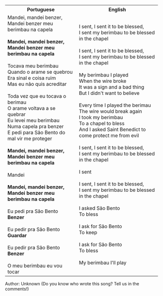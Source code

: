<table class="capoeira-table">
    <tr class="header-row">
        <th>Portuguese</th>
        <th>English</th>
    </tr>
    <tr>
        <td>Mandei, mandei benzer,<br>Mandei benzer meu berimbau na capela<br><br><strong>Mandei, mandei benzer,<br>Mandei benzer meu berimbau na capela</strong><br><br>Tocava meu berimbau<br>Quando o arame se quebrou<br>Era sinal e coisa ruim<br>Mas eu não quis acreditar<br><br>Toda vez que eu tocava o berimau<br>O arame voltava a se quebrar<br>Eu levei meu berimbau<br>Numa capela pra benzer<br>E pedi para São Bento do mal vir me proteger<br><br><strong>Mandei, mandei benzer,<br>Mandei benzer meu berimbau na capela</strong><br><br>Mandei<br><br><strong>Mandei, mandei benzer,<br>Mandei benzer meu berimbau na capela</strong><br><br>Eu pedi pra São Bento<br><strong>Benzer</strong><br><br>Eu pedir pra São Bento<br><strong>Guardar</strong><br><br>Eu pedir pra São Bento<br><strong>Benzer</strong><br><br>O meu berimbau eu vou tocar</td>
        <td>I sent, I sent it to be blessed,<br>I sent my berimbau to be blessed in the chapel<br><br>I sent, I sent it to be blessed,<br>I sent my berimbau to be blessed in the chapel<br><br>My berimbau I played<br>When the wire broke<br>It was a sign and a bad thing<br>But I didn't want to believe<br><br>Every time I played the berimau<br>The wire would break again<br>I took my berimbau<br>To a chapel to bless<br>And I asked Saint Benedict to come protect me from evil<br><br>I sent, I sent it to be blessed,<br>I sent my berimbau to be blessed in the chapel<br><br>I sent<br><br>I sent, I sent it to be blessed,<br>I sent my berimbau to be blessed in the chapel<br><br>I asked São Bento<br>To bless<br><br>I ask for São Bento<br>To keep<br><br>I ask for São Bento<br>To bless<br><br>My berimbau I'll play</td>
    </tr>
</table>

<figcaption>
Author: Unknown (Do you know who wrote this song? Tell us in the comments!)
</figcaption>